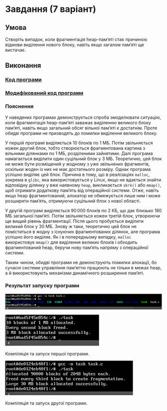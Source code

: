 # Завдання (7 варіант)

## Умова

Створіть випадок, коли фрагментація heap-пам’яті стає причиною відмови виділення нового блоку, навіть якщо загалом пам’яті ще вистачає.

## Виконання

### [Код програми](task_files/task_1.c) 

### [Модифікований код програми](task_files/task_2.c) 

### Пояснення

У наведених програмах демонструється спроба змоделювати ситуацію, коли фрагментація heap-пам’яті заважає виділенню великого блоку пам’яті, навіть якщо загальний обсяг вільної пам’яті є достатнім. Проте обидві програми не призводять до помилки виділення великого блоку.

У першій програмі виділяється 10 блоків по 1 МБ. Потім звільняється кожен другий блок, тобто створюється фрагментована картина з вільними ділянками по 1 МБ, розділеними зайнятими. Далі програма намагається виділити один суцільний блок у 3 МБ. Теоретично, цей блок не може бути розміщений у жодному з уже звільнених фрагментів, оскільки жоден із них не має достатнього розміру. Однак програма успішно виділяє цей блок. Причина в тому, що в реалізаціях `malloc`, зокрема в `glibc`, яка використовується у Linux, якщо не вдається знайти відповідну ділянку у вже наявному `heap`, викликається `sbrk()` або `mmap()`, щоб отримати додаткову пам’ять від операційної системи. Отже, навіть якщо heap фрагментований, алокатор не обмежується лише ним і може розширити пам’ять, отримуючи суцільний блок з нової області.

У другій програмі виділяється 90 000 блоків по 2 КБ, що дає близько 180 МБ загальної пам’яті. Потім звільняється кожен третій блок, утворюючи ще вищий рівень фрагментації. Після цього пробується виділити великий блок у 30 МБ. Знову ж таки, теоретично цей блок не поміститься в жодну з існуючих фрагментованих ділянок, але програма успішно його виділяє. Як і в попередньому випадку, `malloc` використовує `mmap()` для виділення великих блоків і обходить фрагментований heap, беручи нову пам’ять напряму з операційної системи.

Таким чином, обидві програми не демонструють помилки алокації, бо сучасні системи управління пам’яттю працюють не тільки в межах heap, а й використовують механізми динамічного розширення пам’яті.

### Результат запуску програми

![](task_files/task1_2.png)

![](task_files/task1_3.png)

Компіляція та запуск першої програми.

![](task_files/task1_6.png)

Компіляція та запуск другої програми.
